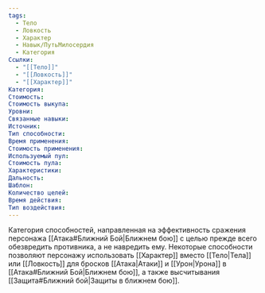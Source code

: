 ```yaml
---
tags:
  - Тело
  - Ловкость
  - Характер
  - Навык/ПутьМилосердия
  - Категория
Ссылки:
  - "[[Тело]]"
  - "[[Ловкость]]"
  - "[[Характер]]"
Категория: 
Стоимость:
Стоимость выкупа:
Уровни:
Связанные навыки:
Источник:
Тип способности:
Время применения:
Стоимость применения:
Используемый пул:
Стоимость пула:
Характеристики:
Дальность:
Шаблон:
Количество целей:
Время действия:
Тип воздействия:
---
```

Категория способностей, направленная на эффективность сражения персонажа [[Атака#Ближний Бой|Ближнем бою]] с целью прежде всего обезвредить противника, а не навредить ему. Некоторые способности позволяют персонажу использовать [[Характер]] вместо [[Тело|Тела]] или [[Ловкость]] для бросков [[Атака|Атаки]] и [[Урон|Урона]] в [[Атака#Ближний Бой|Ближнем бою]], а также высчитывания [[Защита#Ближний бой|Защиты в ближнем бою]].